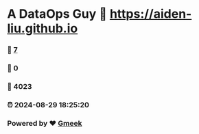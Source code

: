 # A DataOps Guy :link: https://aiden-liu.github.io 
### :page_facing_up: [7](https://aiden-liu.github.io/tag.html) 
### :speech_balloon: 0 
### :hibiscus: 4023 
### :alarm_clock: 2024-08-29 18:25:20 
### Powered by :heart: [Gmeek](https://github.com/Meekdai/Gmeek)
